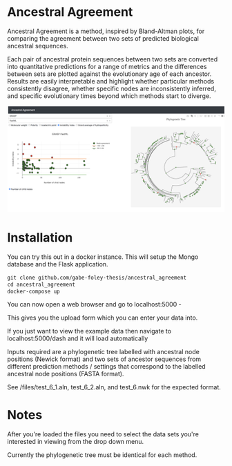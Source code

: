 # Ancestral Agreement

Ancestral Agreement is a method, inspired by Bland-Altman plots, for comparing the agreement between two sets of predicted biological ancestral sequences.


Each pair of ancestral protein sequences between two sets are converted into quantitative predictions for a range of metrics and the differences between sets are plotted against the evolutionary age of each ancestor. Results are easily interpretable and highlight whether particular methods consistently disagree, whether specific nodes are inconsistently inferred, and specific evolutionary times beyond which methods start to diverge.

<img src="https://raw.githubusercontent.com/gabe-foley-thesis/ancestral_agreement/main/aa/static/images/ancestral_agreement_gui.png" width="800">



# Installation

You can try this out in a docker instance. This will setup the Mongo database and the Flask application.

```
git clone github.com/gabe-foley-thesis/ancestral_agreement
cd ancestral_agreement
docker-compose up
```

You can now open a web browser and go to localhost:5000 - 

This gives you the upload form which you can enter your data into.

If you just want to view the example data then navigate to localhost:5000/dash and it will load automatically

Inputs required are a phylogenetic tree labelled with ancestral node positions (Newick format) and two sets of ancestor sequences from different prediction methods / settings that correspond to the labelled ancestral node positions (FASTA format). 

See /files/test_6_1.aln, test_6_2.aln, and test_6.nwk for the expected format.


# Notes

After you're loaded the files you need to select the data sets you're interested in viewing from the drop down menu.

Currently the phylogenetic tree must be identical for each method.
